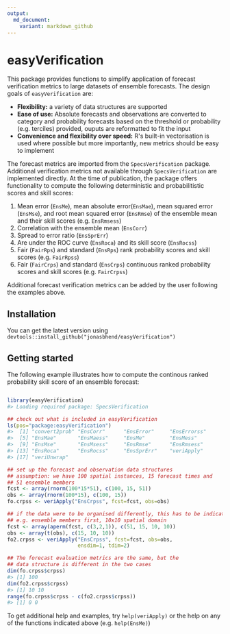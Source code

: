 ```yaml
---
output:
  md_document:
    variant: markdown_github
---
```


<!-- README.md is generated from README.Rmd. Please edit that file -->


# easyVerification

This package provides functions to simplify application of forecast verification metrics to large datasets of ensemble forecasts. The design goals of `easyVerification` are:

* __Flexibility:__ a variety of data structures are supported
* __Ease of use:__ Absolute forecasts and observations are converted to category and probability forecasts based on the threshold or probability (e.g. terciles) provided, ouputs are reformatted to fit the input
* __Convenience and flexibility over speed:__ R's built-in vectorisation is used where possible but more importantly, new metrics should be easy to implement

The forecast metrics are imported from the `SpecsVerification` package. Additional verification metrics not available through `SpecsVerification` are implemented directly. At the time of publication, the package offers functionality to compute the following deterministic and probabilitistic scores and skill scores:

1. Mean error (`EnsMe`), mean absolute error(`EnsMae`), mean squared error (`EnsMse`), and root mean squared error (`EnsRmse`) of the ensemble mean and their skill scores (e.g. `EnsRmsess`)
2. Correlation with the ensemble mean (`EnsCorr`)
3. Spread to error ratio (`EnsSprErr`)
4. Are under the ROC curve (`EnsRoca`) and its skill score (`EnsRocss`)
5. Fair (`FairRps`) and standard (`EnsRps`) rank probability scores and skill scores (e.g. `FairRpss`)
6. Fair (`FairCrps`) and standard (`EnsCrps`) continuous ranked probability scores and skill scores (e.g. `FairCrpss`)

Additional forecast verification metrics can be added by the user following the examples above.

## Installation 
You can get the latest version using `devtools::install_github("jonasbhend/easyVerification")`

## Getting started

The following example illustrates how to compute the continous ranked probability skill score of an ensemble forecast:


```r

library(easyVerification)
#> Loading required package: SpecsVerification

## check out what is included in easyVerification
ls(pos="package:easyVerification")
#>  [1] "convert2prob" "EnsCorr"      "EnsError"     "EnsErrorss"  
#>  [5] "EnsMae"       "EnsMaess"     "EnsMe"        "EnsMess"     
#>  [9] "EnsMse"       "EnsMsess"     "EnsRmse"      "EnsRmsess"   
#> [13] "EnsRoca"      "EnsRocss"     "EnsSprErr"    "veriApply"   
#> [17] "veriUnwrap"

## set up the forecast and observation data structures
## assumption: we have 100 spatial instances, 15 forecast times and 
## 51 ensemble members
fcst <- array(rnorm(100*15*51), c(100, 15, 51))
obs <- array(rnorm(100*15), c(100, 15))
fo.crpss <- veriApply("EnsCrpss", fcst=fcst, obs=obs)

## if the data were to be organised differently, this has to be indicated
## e.g. ensemble members first, 10x10 spatial domain
fcst <- array(aperm(fcst, c(3,2,1)), c(51, 15, 10, 10))
obs <- array(t(obs), c(15, 10, 10))
fo2.crpss <- veriApply("EnsCrpss", fcst=fcst, obs=obs, 
                       ensdim=1, tdim=2)

## The forecast evaluation metrics are the same, but the 
## data structure is different in the two cases
dim(fo.crpss$crpss)
#> [1] 100
dim(fo2.crpss$crpss)
#> [1] 10 10
range(fo.crpss$crpss - c(fo2.crpss$crpss))
#> [1] 0 0
```

To get additional help and examples, try `help(veriApply)` or the help on any of the functions indicated above (e.g. `help(EnsMe)`)
